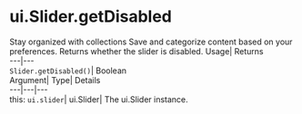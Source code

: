  
#  ui.Slider.getDisabled
Stay organized with collections  Save and categorize content based on your preferences. 
Returns whether the slider is disabled. Usage| Returns  
---|---  
`Slider.getDisabled()`| Boolean  
Argument| Type| Details  
---|---|---  
this: `ui.slider`| ui.Slider| The ui.Slider instance.  
